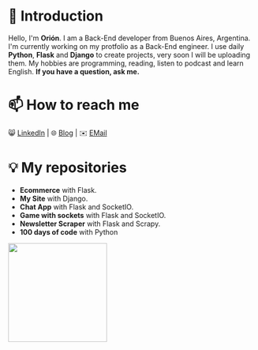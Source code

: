 # 👋 Introduction
Hello, I'm **Orión**. I am a Back-End developer from Buenos Aires, Argentina. 
I'm currently working on my protfolio as a Back-End engineer.
I use daily **Python**, **Flask** and **Django** to create projects, very soon I will be uploading them.
My hobbies are programming, reading, listen to podcast and learn English.
**If you have a question, ask me.**

# 📫 How to reach me
😸 [LinkedIn](https://github.com/27b#Comming-Soon) |
🌐 [Blog](https://github.com/27b#Comming-Soon) |
✉️ [EMail](https://github.com/27b#Comming-Soon)

# 💡 My repositories
- **Ecommerce** with Flask.
- **My Site** with Django.
- **Chat App** with Flask and SocketIO.
- **Game with sockets** with Flask and SocketIO.
- **Newsletter Scraper** with Flask and Scrapy.
- **100 days of code** with Python
<img width=200 src="https://y.yarn.co/0fd12d7e-8cad-486f-bb78-fb1624472437_text.gif">
